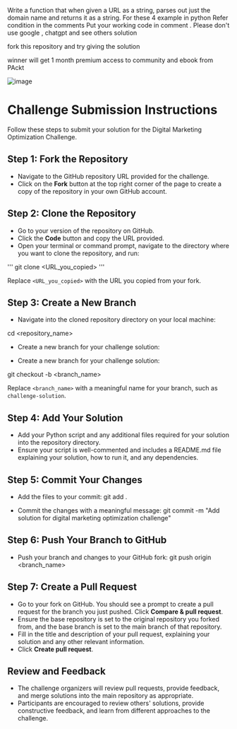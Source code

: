 Write a function that when given a URL as a string, parses out just the domain name and returns it as a string. For these 4 example in python
Refer condition in the comments
Put your working code in comment . Please don't use google , chatgpt and see others solution

fork this repository and try giving the solution

winner will get 1 month premium access to community and ebook from PAckt

![image](https://github.com/arshad831/panda-challenge/assets/70535034/fb6ff529-3708-4cdf-bf22-68153067d508)



# Challenge Submission Instructions

Follow these steps to submit your solution for the Digital Marketing Optimization Challenge.

## Step 1: Fork the Repository

- Navigate to the GitHub repository URL provided for the challenge.
- Click on the **Fork** button at the top right corner of the page to create a copy of the repository in your own GitHub account.

## Step 2: Clone the Repository

- Go to your version of the repository on GitHub.
- Click the **Code** button and copy the URL provided.
- Open your terminal or command prompt, navigate to the directory where you want to clone the repository, and run:


''' git clone <URL_you_copied> '''

Replace `<URL_you_copied>` with the URL you copied from your fork.

## Step 3: Create a New Branch

- Navigate into the cloned repository directory on your local machine:

cd <repository_name>

- Create a new branch for your challenge solution:


- Create a new branch for your challenge solution:
  
git checkout -b <branch_name>


Replace `<branch_name>` with a meaningful name for your branch, such as `challenge-solution`.

## Step 4: Add Your Solution

- Add your Python script and any additional files required for your solution into the repository directory.
- Ensure your script is well-commented and includes a README.md file explaining your solution, how to run it, and any dependencies.

## Step 5: Commit Your Changes

- Add the files to your commit:
git add .


- Commit the changes with a meaningful message:
git commit -m "Add solution for digital marketing optimization challenge"



## Step 6: Push Your Branch to GitHub

- Push your branch and changes to your GitHub fork:
git push origin <branch_name>



## Step 7: Create a Pull Request

- Go to your fork on GitHub. You should see a prompt to create a pull request for the branch you just pushed. Click **Compare & pull request**.
- Ensure the base repository is set to the original repository you forked from, and the base branch is set to the main branch of that repository.
- Fill in the title and description of your pull request, explaining your solution and any other relevant information.
- Click **Create pull request**.

## Review and Feedback

- The challenge organizers will review pull requests, provide feedback, and merge solutions into the main repository as appropriate.
- Participants are encouraged to review others' solutions, provide constructive feedback, and learn from different approaches to the challenge.
